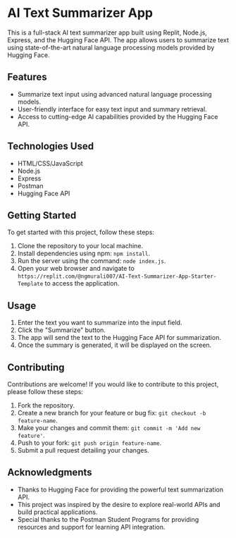 # AI Text Summarizer App

This is a full-stack AI text summarizer app built using Replit, Node.js, Express, and the Hugging Face API. The app allows users to summarize text using state-of-the-art natural language processing models provided by Hugging Face.

## Features

- Summarize text input using advanced natural language processing models.
- User-friendly interface for easy text input and summary retrieval.
- Access to cutting-edge AI capabilities provided by the Hugging Face API.

## Technologies Used

- HTML/CSS/JavaScript
- Node.js
- Express
- Postman
- Hugging Face API

## Getting Started

To get started with this project, follow these steps:

1. Clone the repository to your local machine.
2. Install dependencies using npm: `npm install`.
3. Run the server using the command: `node index.js`.
4. Open your web browser and navigate to `https://replit.com/@ngmurali007/AI-Text-Summarizer-App-Starter-Template` to access the application.

## Usage

1. Enter the text you want to summarize into the input field.
2. Click the "Summarize" button.
3. The app will send the text to the Hugging Face API for summarization.
4. Once the summary is generated, it will be displayed on the screen.

## Contributing

Contributions are welcome! If you would like to contribute to this project, please follow these steps:

1. Fork the repository.
2. Create a new branch for your feature or bug fix: `git checkout -b feature-name`.
3. Make your changes and commit them: `git commit -m 'Add new feature'`.
4. Push to your fork: `git push origin feature-name`.
5. Submit a pull request detailing your changes.

## Acknowledgments

- Thanks to Hugging Face for providing the powerful text summarization API.
- This project was inspired by the desire to explore real-world APIs and build practical applications.
- Special thanks to the Postman Student Programs for providing resources and support for learning API integration.
